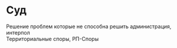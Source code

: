 # Суд

Решение проблем которые не способна решить администрация, интерпол\
Территориальные споры, РП-Споры
